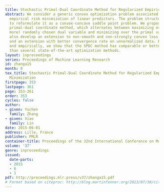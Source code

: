 ```yaml
---
title: Stochastic Primal-Dual Coordinate Method for Regularized Empirical Risk Minimization
abstract: We consider a generic convex optimization problem associated with regularized
  empirical risk minimization of linear predictors. The problem structure allows us
  to reformulate it as a convex-concave saddle point problem. We propose a stochastic
  primal-dual coordinate method, which alternates between maximizing over one (or
  more) randomly chosen dual variable and minimizing over the primal variable. We
  also develop an extension to non-smooth and non-strongly convex loss functions,
  and an extension with better convergence rate on unnormalized data. Both theoretically
  and empirically, we show that the SPDC method has comparable or better performance
  than several state-of-the-art optimization methods.
layout: inproceedings
series: Proceedings of Machine Learning Research
id: zhanga15
month: 0
tex_title: Stochastic Primal-Dual Coordinate Method for Regularized Empirical Risk
  Minimization
firstpage: 353
lastpage: 361
page: 353-361
order: 353
cycles: false
author:
- given: Yuchen
  family: Zhang
- given: Xiao
  family: Lin
date: 2015-06-01
address: Lille, France
publisher: PMLR
container-title: Proceedings of the 32nd International Conference on Machine Learning
volume: '37'
genre: inproceedings
issued:
  date-parts:
  - 2015
  - 6
  - 1
pdf: http://proceedings.mlr.press/v37/zhanga15.pdf
# Format based on citeproc: http://blog.martinfenner.org/2013/07/30/citeproc-yaml-for-bibliographies/
---
```

